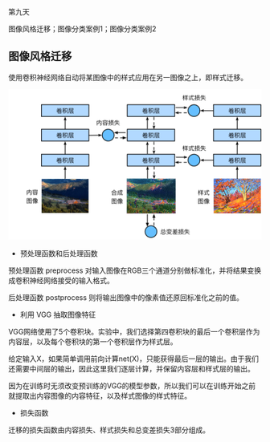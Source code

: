 第九天

图像风格迁移；图像分类案例1；图像分类案例2

## 图像风格迁移

使用卷积神经网络自动将某图像中的样式应用在另一图像之上，即样式迁移。

![迁移学习流程](./迁移学习流程.png)

* 预处理函数和后处理函数

预处理函数 preprocess 对输入图像在RGB三个通道分别做标准化，并将结果变换成卷积神经网络接受的输入格式。

后处理函数 postprocess 则将输出图像中的像素值还原回标准化之前的值。

* 利用 VGG 抽取图像特征

VGG网络使用了5个卷积块。实验中，我们选择第四卷积块的最后一个卷积层作为内容层，以及每个卷积块的第一个卷积层作为样式层。

给定输入X，如果简单调用前向计算net(X)，只能获得最后一层的输出。由于我们还需要中间层的输出，因此这里我们逐层计算，并保留内容层和样式层的输出。

因为在训练时无须改变预训练的VGG的模型参数，所以我们可以在训练开始之前就提取出内容图像的内容特征，以及样式图像的样式特征。

* 损失函数

迁移的损失函数由内容损失、样式损失和总变差损失3部分组成。
